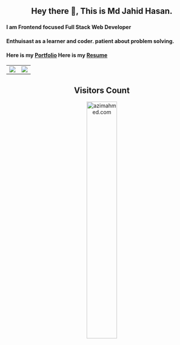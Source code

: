 ## <p align="center">Hey there 👋, This is Md Jahid Hasan.</p>
#### I am Frontend focused Full Stack Web Developer  


#### Enthuisast as a learner and coder. patient about problem solving.

#### Here is my [Portfolio](https://azimuahamed.netlify.app)    Here is my [Resume](https://drive.google.com/file/d/1pBv7mx2m2dq5igLs8CQ81bpQYTku5ooc/view?usp=sharing)

<table align="center">
  <tr>
    <td valign="top"><img src="https://github-readme-stats.vercel.app/api/top-langs/?username=Md-jahidHasan&layout=compact&show_icons=true&title_color=ffffff&icon_color=34abeb&text_color=daf7dc&bg_color=151515"/></td>
    <td valign="top"><img src="https://github-readme-stats.vercel.app/api?username=Md-jahidHasan&show_icons=true&title_color=ffffff&icon_color=34abeb&text_color=daf7dc&bg_color=151515"/></td>
  </tr>
</table>

<h2 align="center">Visitors Count</h2>
<p align="center">
  <img align="center" alt="azimahmed.com" width="40%" src="https://profile-counter.glitch.me/Md-jahidHasan/count.svg" />
</p>
